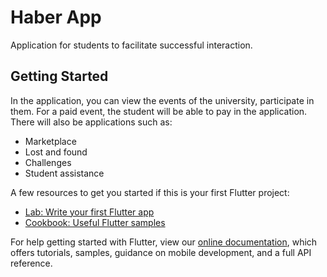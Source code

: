 # Haber App

Application for students to facilitate successful interaction.

## Getting Started

In the application, you can view the events of the university, participate in them. For a paid event, the student will be able to pay in the application. There will also be applications such as:
- Marketplace
- Lost and found
- Challenges
- Student assistance

A few resources to get you started if this is your first Flutter project:

- [Lab: Write your first Flutter app](https://flutter.dev/docs/get-started/codelab)
- [Cookbook: Useful Flutter samples](https://flutter.dev/docs/cookbook)

For help getting started with Flutter, view our
[online documentation](https://flutter.dev/docs), which offers tutorials,
samples, guidance on mobile development, and a full API reference.
